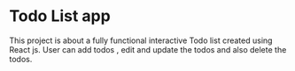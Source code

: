 <h1> Todo List app </h1>
This project is about a fully functional interactive Todo list created using React js. User can add todos , edit and update the todos and also delete the todos. 
